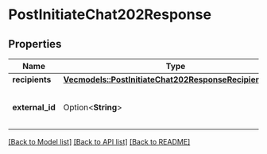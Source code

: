 # PostInitiateChat202Response

## Properties

Name | Type | Description | Notes
------------ | ------------- | ------------- | -------------
**recipients** | [**Vec<models::PostInitiateChat202ResponseRecipientsInner>**](postInitiateChat_202_response_recipients_inner.md) |  | 
**external_id** | Option<**String**> | External Blast Id from chat initiation. | [optional]

[[Back to Model list]](../README.md#documentation-for-models) [[Back to API list]](../README.md#documentation-for-api-endpoints) [[Back to README]](../README.md)


